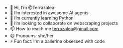 - 👋 Hi, I’m @Terrazalea
- 👀 I’m interested in awesome AI agents
- 🌱 I’m currently learning Python
- 💞️ I’m looking to collaborate on webscraping projects
- 📫 How to reach me terrazalea@gmail.com
- 😄 Pronouns: she/her
- ⚡ Fun fact: I'm a ballerina obsessed with code
<!---
Terrazalea/Terrazalea is a ✨ special ✨ repository because its `README.md` (this file) appears on your GitHub profile.
You can click the Preview link to take a look at your changes.
--->
